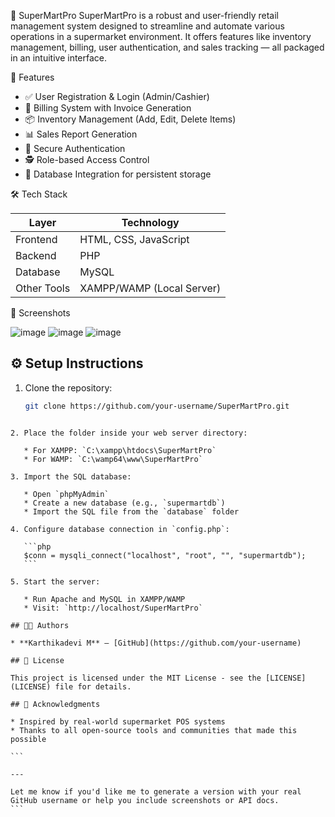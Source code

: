 🛒 SuperMartPro
SuperMartPro is a robust and user-friendly retail management system designed to streamline and automate various operations in a supermarket environment. It offers features like inventory management, billing, user authentication, and sales tracking — all packaged in an intuitive interface.

🚀 Features
- ✅ User Registration & Login (Admin/Cashier)
- 🧾 Billing System with Invoice Generation
- 📦 Inventory Management (Add, Edit, Delete Items)
- 📊 Sales Report Generation
- 🔐 Secure Authentication
- 🕵️ Role-based Access Control
- 📁 Database Integration for persistent storage
  
🛠️ Tech Stack

Layer            | Technology                  
-----------------|------------------------------
| Frontend       | HTML, CSS, JavaScript        
| Backend        | PHP                          
| Database       | MySQL                        
| Other Tools    | XAMPP/WAMP (Local Server)

📸 Screenshots

![image](https://github.com/user-attachments/assets/400fa958-0bc0-4896-a5a2-225fb23a16e2)
![image](https://github.com/user-attachments/assets/6a9e3329-55cc-44a7-a0ab-0c496434a51a)
![image](https://github.com/user-attachments/assets/707bade6-8f72-44cd-ac35-93ff38892cbc)




## ⚙️ Setup Instructions

1. Clone the repository:
   ```bash
   git clone https://github.com/your-username/SuperMartPro.git
````

2. Place the folder inside your web server directory:

   * For XAMPP: `C:\xampp\htdocs\SuperMartPro`
   * For WAMP: `C:\wamp64\www\SuperMartPro`

3. Import the SQL database:

   * Open `phpMyAdmin`
   * Create a new database (e.g., `supermartdb`)
   * Import the SQL file from the `database` folder

4. Configure database connection in `config.php`:

   ```php
   $conn = mysqli_connect("localhost", "root", "", "supermartdb");
   ```

5. Start the server:

   * Run Apache and MySQL in XAMPP/WAMP
   * Visit: `http://localhost/SuperMartPro`

## 👩‍💻 Authors

* **Karthikadevi M** – [GitHub](https://github.com/your-username)

## 📝 License

This project is licensed under the MIT License - see the [LICENSE](LICENSE) file for details.

## 🙌 Acknowledgments

* Inspired by real-world supermarket POS systems
* Thanks to all open-source tools and communities that made this possible

```

---

Let me know if you'd like me to generate a version with your real GitHub username or help you include screenshots or API docs.
```
